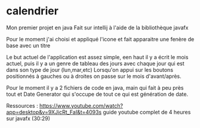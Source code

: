# calendrier
Mon premier projet en java
Fait sur intellij à l'aide de la bibliothèque javafx

Pour le moment j'ai choisi et appliqué l'icone et fait apparaitre une fenère de base avec un titre

Le but actuel de l'application est assez simple, een haut il y a écrit le mois actuel, puis il y a un genre de tableau des jours avec chaque jour qui est dans son type de jour (lun,mar,etc)
Lorsqu'on appui sur les boutons positionnés à gauches ou à droites on passe sur le mois d'avant/après.

Pour le moment il y a 2 fichiers de code en java, main qui fait à peu près tout et Date Generator qui s'occupe de tout ce qui est génération de date. 

Ressources : https://www.youtube.com/watch?app=desktop&v=9XJicRt_FaI&t=4093s guide youtube complet de 4 heures sur javafx (30:29)
